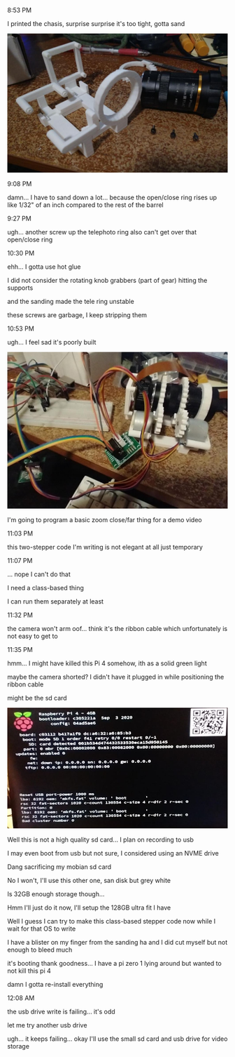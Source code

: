 8:53 PM

I printed the chasis, surprise surprise it's too tight, gotta sand

<img src="./images/print.JPG"/>

9:08 PM

damn... I have to sand down a lot... because the open/close ring rises up like 1/32" of an inch compared to the rest of the barrel

9:27 PM

ugh... another screw up the telephoto ring also can't get over that open/close ring

10:30 PM

ehh... I gotta use hot glue

I did not consider the rotating knob grabbers (part of gear) hitting the supports

and the sanding made the tele ring unstable

these screws are garbage, I keep stripping them

10:53 PM

ugh... I feel sad it's poorly built

<img src="./images/assembled.JPG"/>

I'm going to program a basic zoom close/far thing for a demo video

11:03 PM

this two-stepper code I'm writing is not elegant at all just temporary

11:07 PM

... nope I can't do that

I need a class-based thing

I can run them separately at least

11:32 PM

the camera won't arm oof... think it's the ribbon cable which unfortunately is not easy to get to

11:35 PM

hmm... I might have killed this Pi 4 somehow, ith as a solid green light

maybe the camera shorted? I didn't have it plugged in while positioning the ribbon cable

might be the sd card

<img src="./images/sd-card-died.JPG"/>

Well this is not a high quality sd card... I plan on recording to usb

I may even boot from usb but not sure, I considered using an NVME drive

Dang sacrificing my mobian sd card

No I won't, I'll use this other one, san disk but grey white

Is 32GB enough storage though...

Hmm I'll just do it now, I'll setup the 128GB ultra fit I have

Well I guess I can try to make this class-based stepper code now while I wait for that OS to write

I have a blister on my finger from the sanding ha and I did cut myself but not enough to bleed much

it's booting thank goodness... I have a pi zero 1 lying around but wanted to not kill this pi 4

damn I gotta re-install everything

12:08 AM

the usb drive write is failing... it's odd

let me try another usb drive

ugh... it keeps failing... okay I'll use the small sd card and usb drive for video storage
